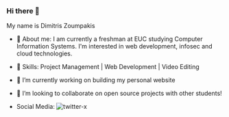 ### Hi there 👋 
My name is Dimitris Zoumpakis 

- 🧔 About me: 
I am currently a freshman at EUC studying Computer Information Systems.
I'm interested in web development, infosec and cloud technologies.

- 🔨 Skills:
  Project Management | Web Development | Video Editing

- 🔭 I’m currently working on building my personal website

- 👯 I’m looking to collaborate on open source projects with other students!

- Social Media:
  ![twitter-x]([1]https://github.com/ZoumpakisDimitris/ZoumpakisDimitris/assets/81482260/b404572b-7c84-4003-9589-22c9273524ab) 







[1]: https://twitter.com/dozeyes1
